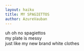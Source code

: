 ```yaml
---
layout: haiku
title: MY SPAGIETTOS
author: AzureVauban
---
```

uh oh no spagiettos <br>
my plate is messy <br>
just like my new brand white clothes <br>
